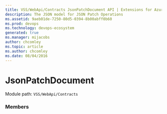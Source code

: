 ```yaml
---
title: VSS/WebApi/Contracts JsonPatchDocument API | Extensions for Azure DevOps Services
description: The JSON model for JSON Patch Operations
ms.assetid: 9aeb01de-7250-80d5-0394-8b00abff0b60
ms.prod: devops
ms.technology: devops-ecosystem
generated: true
ms.manager: mijacobs
author: chcomley
ms.topic: article
ms.author: chcomley
ms.date: 08/04/2016
---
```


# JsonPatchDocument

Module path: `VSS/WebApi/Contracts`


### Members

